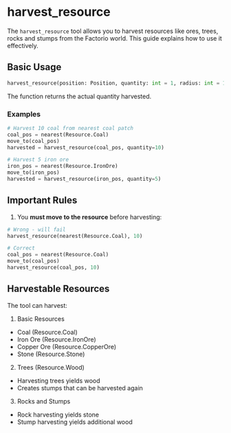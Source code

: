 # harvest_resource

The `harvest_resource` tool allows you to harvest resources like ores, trees, rocks and stumps from the Factorio world. This guide explains how to use it effectively.

## Basic Usage

```python
harvest_resource(position: Position, quantity: int = 1, radius: int = 10) -> int
```

The function returns the actual quantity harvested.

### Examples

```python
# Harvest 10 coal from nearest coal patch
coal_pos = nearest(Resource.Coal)
move_to(coal_pos)
harvested = harvest_resource(coal_pos, quantity=10)

# Harvest 5 iron ore
iron_pos = nearest(Resource.IronOre) 
move_to(iron_pos)
harvested = harvest_resource(iron_pos, quantity=5)
```

## Important Rules

1. You **must move to the resource** before harvesting:
```python
# Wrong - will fail
harvest_resource(nearest(Resource.Coal), 10)

# Correct
coal_pos = nearest(Resource.Coal)
move_to(coal_pos)
harvest_resource(coal_pos, 10)
```

## Harvestable Resources

The tool can harvest:

1. Basic Resources
- Coal (Resource.Coal)
- Iron Ore (Resource.IronOre)
- Copper Ore (Resource.CopperOre) 
- Stone (Resource.Stone)

2. Trees (Resource.Wood)
- Harvesting trees yields wood
- Creates stumps that can be harvested again

3. Rocks and Stumps
- Rock harvesting yields stone
- Stump harvesting yields additional wood